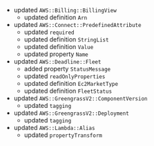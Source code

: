 - updated `AWS::Billing::BillingView`
  - updated definition `Arn`
- updated `AWS::Connect::PredefinedAttribute`
  - updated `required`
  - updated definition `StringList`
  - updated definition `Value`
  - updated property `Name`
- updated `AWS::Deadline::Fleet`
  - added property `StatusMessage`
  - updated `readOnlyProperties`
  - updated definition `Ec2MarketType`
  - updated definition `FleetStatus`
- updated `AWS::GreengrassV2::ComponentVersion`
  - updated `tagging`
- updated `AWS::GreengrassV2::Deployment`
  - updated `tagging`
- updated `AWS::Lambda::Alias`
  - updated `propertyTransform`
